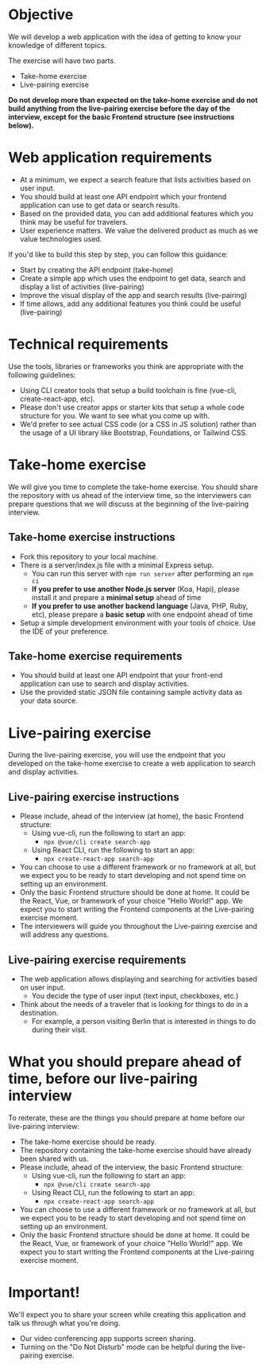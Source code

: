 # Objective

We will develop a web application with the idea of getting to know your knowledge of different topics.

The exercise will have two parts.

- Take-home exercise
- Live-pairing exercise

**Do not develop more than expected on the take-home exercise and do not build anything from the live-pairing exercise before the day of the interview, except for the basic Frontend structure (see instructions below).**

# Web application requirements

- At a minimum, we expect a search feature that lists activities based on user input.
- You should build at least one API endpoint which your frontend application can use to get data or search results.
- Based on the provided data, you can add additional features which you think may be useful for travelers.
- User experience matters. We value the delivered product as much as we value technologies used.

If you'd like to build this step by step, you can follow this guidance:

- Start by creating the API endpoint (take-home)
- Create a simple app which uses the endpoint to get data, search and display a list of activities (live-pairing)
- Improve the visual display of the app and search results (live-pairing)
- If time allows, add any additional features you think could be useful (live-pairing)

# Technical requirements

Use the tools, libraries or frameworks you think are appropriate with the following guidelines:

- Using CLI creator tools that setup a build toolchain is fine (vue-cli, create-react-app, etc).
- Please don't use creator apps or starter kits that setup a whole code structure for you. We want to see what you come up with.
- We'd prefer to see actual CSS code (or a CSS in JS solution) rather than the usage of a UI library like Bootstrap, Foundations, or Tailwind CSS.

# Take-home exercise

We will give you time to complete the take-home exercise. You should share the repository with us ahead of the interview time, so the interviewers can prepare questions that we will discuss at the beginning of the live-pairing interview.

## Take-home exercise instructions

- Fork this repository to your local machine.
- There is a server/index.js file with a minimal Express setup.
  - You can run this server with `npm run server` after performing an `npm ci`
  - **If you prefer to use another Node.js server** (Koa, Hapi), please install it and prepare a **minimal setup** ahead of time
  - **If you prefer to use another backend language** (Java, PHP, Ruby, etc), please prepare a **basic setup** with one endpoint ahead of time
- Setup a simple development environment with your tools of choice. Use the IDE of your preference.

## Take-home exercise requirements

- You should build at least one API endpoint that your front-end application can use to search and display activities.
- Use the provided static JSON file containing sample activity data as your data source.

# Live-pairing exercise

During the live-pairing exercise, you will use the endpoint that you developed on the take-home exercise to create a web application to search and display activities.

## Live-pairing exercise instructions

- Please include, ahead of the interview (at home), the basic Frontend structure:
  - Using vue-cli, run the following to start an app:
    - `npx @vue/cli create search-app`
  - Using React CLI, run the following to start an app:
    - `npx create-react-app search-app`
- You can choose to use a different framework or no framework at all, but we expect you to be ready to start developing and not spend time on setting up an environment.
- Only the basic Frontend structure should be done at home. It could be the React, Vue, or framework of your choice "Hello World!" app. We expect you to start writing the Frontend components at the Live-pairing exercise moment.
- The interviewers will guide you throughout the Live-pairing exercise and will address any questions.

## Live-pairing exercise requirements

- The web application allows displaying and searching for activities based on user input.
  - You decide the type of user input (text input, checkboxes, etc.)
- Think about the needs of a traveler that is looking for things to do in a destination.
  - For example, a person visiting Berlin that is interested in things to do during their visit.

# What you should prepare ahead of time, before our live-pairing interview

To reiterate, these are the things you should prepare at home before our live-pairing interview:

- The take-home exercise should be ready.
- The repository containing the take-home exercise should have already been shared with us.
- Please include, ahead of the interview, the basic Frontend structure:
  - Using vue-cli, run the following to start an app:
    - `npx @vue/cli create search-app`
  - Using React CLI, run the following to start an app:
    - `npx create-react-app search-app`
- You can choose to use a different framework or no framework at all, but we expect you to be ready to start developing and not spend time on setting up an environment.
- Only the basic Frontend structure should be done at home. It could be the React, Vue, or framework of your choice "Hello World!" app. We expect you to start writing the Frontend components at the Live-pairing exercise moment.

# Important!

We'll expect you to share your screen while creating this application and talk us through what you're doing.

- Our video conferencing app supports screen sharing.
- Turning on the "Do Not Disturb" mode can be helpful during the live-pairing exercise.
